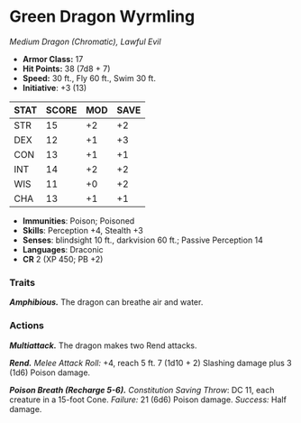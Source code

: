 # Green Dragon Wyrmling

*Medium Dragon (Chromatic), Lawful Evil*

- **Armor Class:** 17
- **Hit Points:** 38 (7d8 + 7)
- **Speed:** 30 ft., Fly 60 ft., Swim 30 ft.
- **Initiative**: +3 (13)

|STAT|SCORE|MOD|SAVE|
| --- | --- | --- | ---- |
| STR | 15 | +2 | +2 |
| DEX | 12 | +1 | +3 |
| CON | 13 | +1 | +1 |
| INT | 14 | +2 | +2 |
| WIS | 11 | +0 | +2 |
| CHA | 13 | +1 | +1 |

- **Immunities**: Poison; Poisoned
- **Skills**: Perception +4, Stealth +3
- **Senses**: blindsight 10 ft., darkvision 60 ft.; Passive Perception 14
- **Languages**: Draconic
- **CR** 2 (XP 450; PB +2)

### Traits

***Amphibious.*** The dragon can breathe air and water.


### Actions

***Multiattack.*** The dragon makes two Rend attacks.

***Rend.*** *Melee Attack Roll:* +4, reach 5 ft. 7 (1d10 + 2) Slashing damage plus 3 (1d6) Poison damage.

***Poison Breath (Recharge 5-6).*** *Constitution Saving Throw*: DC 11, each creature in a 15-foot Cone. *Failure:*  21 (6d6) Poison damage. *Success:*  Half damage.
